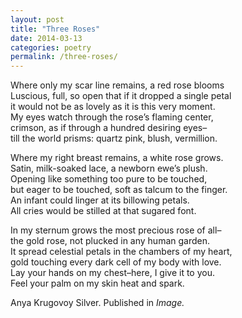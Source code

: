 ```yaml
---
layout: post
title: "Three Roses"
date: 2014-03-13
categories: poetry
permalink: /three-roses/
---
```


Where only my scar line remains, a red rose blooms    
Luscious, full, so open that if it dropped a single petal    
it would not be as lovely as it is this very moment.    
My eyes watch through the rose’s flaming center,    
crimson, as if through a hundred desiring eyes–    
till the world prisms: quartz pink, blush, vermillion.    

Where my right breast remains, a white rose grows.    
Satin, milk-soaked lace, a newborn ewe’s plush.    
Opening like something too pure to be touched,    
but eager to be touched, soft as talcum to the finger.    
An infant could linger at its billowing petals.    
All cries would be stilled at that sugared font.    

In my sternum grows the most precious rose of all–    
the gold rose, not plucked in any human garden.    
It spread celestial petals in the chambers of my heart,    
gold touching every dark cell of my body with love.    
Lay your hands on my chest–here, I give it to you.    
Feel your palm on my skin heat and spark.    

Anya Krugovoy Silver. Published in *Image.* 